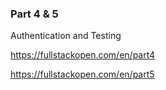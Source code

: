 ### Part 4 & 5

Authentication and Testing

https://fullstackopen.com/en/part4

https://fullstackopen.com/en/part5
